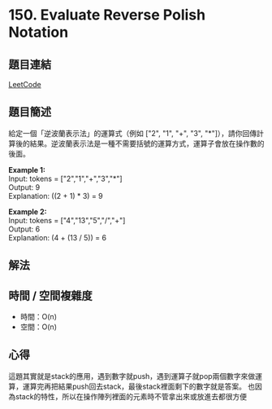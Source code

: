 # 150. Evaluate Reverse Polish Notation

## 題目連結
[LeetCode](https://leetcode.com/problems/evaluate-reverse-polish-notation/)

## 題目簡述
給定一個「逆波蘭表示法」的運算式（例如 ["2", "1", "+", "3", "*"]），請你回傳計算後的結果。逆波蘭表示法是一種不需要括號的運算方式，運算子會放在操作數的後面。

**Example 1:**  
Input: tokens = ["2","1","+","3","*"]  
Output: 9  
Explanation: ((2 + 1) * 3) = 9

**Example 2:**  
Input: tokens = ["4","13","5","/","+"]  
Output: 6  
Explanation: (4 + (13 / 5)) = 6

## 解法


## 時間 / 空間複雜度
- 時間：O(n) 
- 空間：O(n) 


## 心得
這題其實就是stack的應用，遇到數字就push，遇到運算子就pop兩個數字來做運算，運算完再把結果push回去stack，最後stack裡面剩下的數字就是答案。 
也因為stack的特性，所以在操作陣列裡面的元素時不管拿出來或放進去都很方便